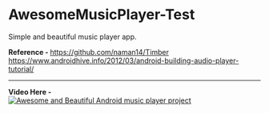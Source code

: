 # AwesomeMusicPlayer-Test
Simple and beautiful music player app.

<b>Reference - </b><href>https://github.com/naman14/Timber</href><br>
<href>https://www.androidhive.info/2012/03/android-building-audio-player-tutorial/</href><hr>

<b>Video Here - </b><br>
[![Awesome and Beautiful Android music player project](https://img.youtube.com/vi/hJYvw072-SM/hqdefault.jpg)](https://www.youtube.com/watch?v=hJYvw072-SM "Cool looking Android music player app.")

